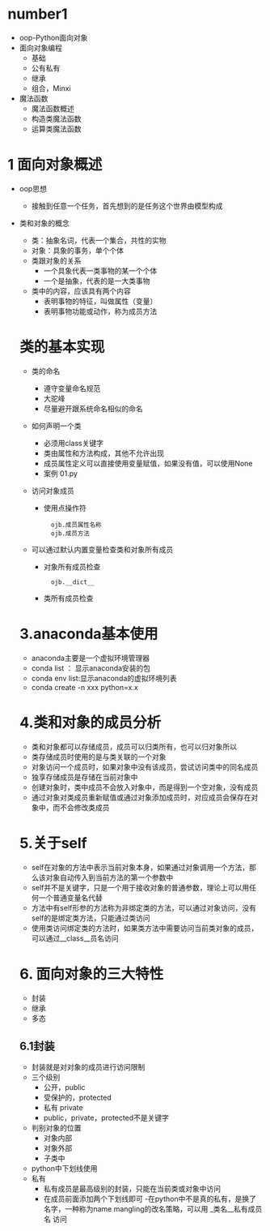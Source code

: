 # number1
- oop-Python面向对象
- 面向对象编程
    - 基础
    - 公有私有
    - 继承
    - 组合，Minxi
- 魔法函数
    - 魔法函数概述
    - 构造类魔法函数
    - 运算类魔法函数
# 1 面向对象概述
- oop思想
    - 接触到任意一个任务，首先想到的是任务这个世界由模型构成
- 类和对象的概念
    - 类：抽象名词，代表一个集合，共性的实物
    - 对象：具象的事务，单个个体
    - 类跟对象的关系
        - 一个具象代表一类事物的某一个个体
        - 一个是抽象，代表的是一大类事物
    - 类中的内容，应该具有两个内容
        - 表明事物的特征，叫做属性（变量）
        - 表明事物功能或动作，称为成员方法
    # 类的基本实现
    - 类的命名
        - 遵守变量命名规范
        - 大驼峰
        - 尽量避开跟系统命名相似的命名
    - 如何声明一个类
        - 必须用class关键字
        - 类由属性和方法构成，其他不允许出现
        - 成员属性定义可以直接使用变量赋值，如果没有值，可以使用None
        - 案例 01.py
        
    - 访问对象成员
        - 使用点操作符
        
                ojb.成员属性名称
                ojb.成员方法
                
    - 可以通过默认内置变量检查类和对象所有成员
        - 对象所有成员检查
                
                ojb.__dict__
                
        - 类所有成员检查
        
     # 3.anaconda基本使用
     - anaconda主要是一个虚拟环境管理器
     - conda list ： 显示anaconda安装的包
     - conda env list:显示anaconda的虚拟环境列表
     - conda create -n xxx python=x.x
     
     # 4.类和对象的成员分析
     - 类和对象都可以存储成员，成员可以归类所有，也可以归对象所以
     - 类存储成员时使用的是与类关联的一个对象
     - 对象访问一个成员时，如果对象中没有该成员，尝试访问类中的同名成员
     - 独享存储成员是存储在当前对象中
     - 创建对象时，类中成员不会放入对象中，而是得到一个空对象，没有成员
     - 通过对象对类成员重新赋值或通过对象添加成员时，对应成员会保存在对象中，而不会修改类成员
     
     # 5.关于self
     - self在对象的方法中表示当前对象本身，如果通过对象调用一个方法，那么该对象自动传入到当前方法的第一个参数中
     - self并不是关键字，只是一个用于接收对象的普通参数，理论上可以用任何一个普通变量名代替
     - 方法中有self形参的方法称为非绑定类的方法，可以通过对象访问，没有self的是绑定类方法，只能通过类访问
     - 使用类访问绑定类的方法时，如果类方法中需要访问当前类对象的成员，可以通过__class__员名访问
     # 6. 面向对象的三大特性
     - 封装
     - 继承
     - 多态
     ## 6.1封装
     - 封装就是对对象的成员进行访问限制
     - 三个级别
        - 公开，public
        - 受保护的，protected
        - 私有 private
        - public，private，protected不是关键字
     - 判别对象的位置
        - 对象内部
        - 对象外部
        - 子类中
     - python中下划线使用
     - 私有
        - 私有成员是最高级别的封装，只能在当前类或对象中访问
        - 在成员前面添加两个下划线即可
        -在python中不是真的私有，是换了名字，一种称为name mangling的改名策略，可以用 _类名__私有成员名 访问
     
     
   
     
     
